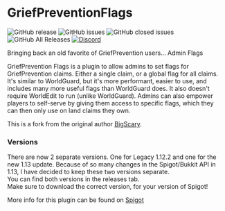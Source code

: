 # GriefPreventionFlags
![GitHub release](https://img.shields.io/github/release/ShaneBeee/GriefPreventionFlags.svg?style=for-the-badge)
![GitHub issues](https://img.shields.io/github/issues-raw/ShaneBeee/GriefPreventionFlags.svg?style=for-the-badge)
![GitHub closed issues](https://img.shields.io/github/issues-closed-raw/ShaneBeee/GriefPreventionFlags.svg?style=for-the-badge)
![GitHub All Releases](https://img.shields.io/github/downloads/ShaneBeee/GriefPreventionFlags/total.svg?style=for-the-badge)
[![Discord](https://img.shields.io/discord/425192525091831808.svg?style=for-the-badge)](https://discordapp.com/invite/km3UF8Q)

Bringing back an old favorite of GriefPrevention users... Admin Flags

GriefPrevention Flags is a plugin to allow admins to set flags for GriefPrevention claims. Either a single claim, or a global flag for all claims. It's similar to WorldGuard, but it's more performant, easier to use, and includes many more useful flags than WorldGuard does.  It also doesn't require WorldEdit to run (unlike WorldGuard).  Admins can also empower players to self-serve by giving them access to specific flags, which they can then only use on land claims they own.

This is a fork from the original author [BigScary](https://github.com/BigScary/GriefPreventionFlags).

### Versions

There are now 2 separate versions. One for Legacy 1.12.2 and one for the new 1.13 update. Because of so many changes in the Spigot/Bukkit API in 1.13, I have decided to keep these two versions separate.  
You can find both versions in the releases tab.  
Make sure to download the correct version, for your version of Spigot!

More info for this plugin can be found on [Spigot](https://www.spigotmc.org/resources/griefprevention-flags.55773/)
